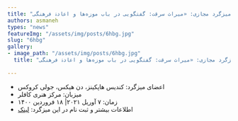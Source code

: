 ```yaml
--- 
title: "برگزاری میزگرد مجازی: «میراث سرقت: گفتگویی در باب موزه‌ها و اعادۀ فرهنگی»" 
authors: asmaneh 
types: "news" 
featureImg: "/assets/img/posts/6hbg.jpg" 
slug: "6hbg" 
gallery: 
- image_path: "/assets/img/posts/6hbg.jpg" 
  title: "برگزاری میزگرد مجازی: «میراث سرقت: گفتگویی در باب موزه‌ها و اعادۀ فرهنگی»" 
 
--- 
```

-  اعضای میزگرد: کندیس هاپکینز، دن هیکس، جولی کروکس
- میزبان: مرکز هنری کافلر
- زمان: ۷ آوریل ۲۰۲۱| ۱۸ فروردین ۱۴۰۰
- اطلاعات بیشتر و ثبت نام در این میزگرد:
[لینک](https://kofflerarts.org/Events/Gallery-Conversations/Heritage-of-Theft-On-Museums-and-Cultural-Restitut)
